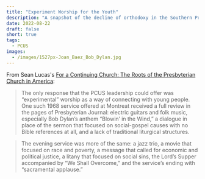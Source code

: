 ```yaml
---
title: "Experiment Worship for the Youth"
description: "A snapshot of the decline of orthodoxy in the Southern Presbyterian Church"
date: 2022-08-22
draft: false
short: true
tags:
  - PCUS
images:
  - /images/1527px-Joan_Baez_Bob_Dylan.jpg
---
```


From Sean Lucas's [For a Continuing Church: The Roots of the Presbyterian Church in America](https://www.amazon.com/Continuing-Church-Roots-Presbyterian-America/dp/1629951064):

> The only response that the PCUS leadership could offer was “experimental” worship as a way of connecting with young people. One such 1968 service offered at Montreat received a full review in the pages of Presbyterian Journal: electric guitars and folk music, especially Bob Dylan’s anthem “Blowin’ in the Wind,” a dialogue in place of the sermon that focused on social-gospel causes with no Bible references at all, and a lack of traditional liturgical structures. 

> The evening service was more of the same: a jazz trio, a movie that focused on race  and poverty, a message that called for economic and political justice, a litany that focused on social sins, the Lord’s Supper accompanied by “We Shall Overcome,” and the service’s ending with “sacramental applause.”
